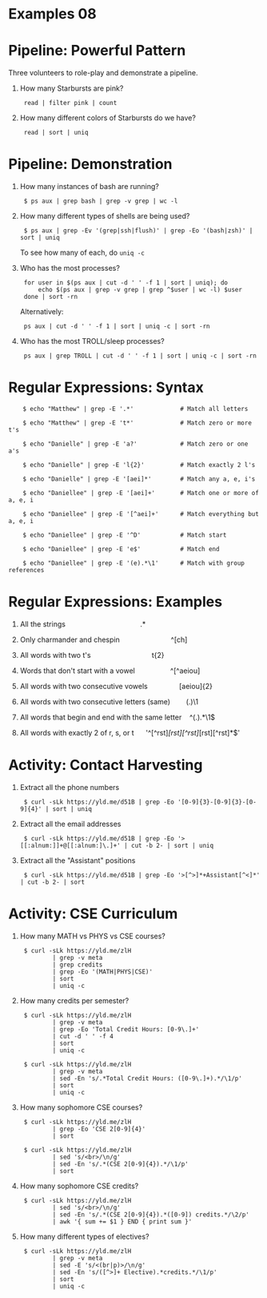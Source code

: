 # Examples 08

# Pipeline: Powerful Pattern

Three volunteers to role-play and demonstrate a pipeline.

1. How many Starbursts are pink?

        read | filter pink | count

2. How many different colors of Starbursts do we have?

        read | sort | uniq

# Pipeline: Demonstration

1. How many instances of bash are running?

        $ ps aux | grep bash | grep -v grep | wc -l

2. How many different types of shells are being used?

        $ ps aux | grep -Ev '(grep|ssh|flush)' | grep -Eo '(bash|zsh)' | sort | uniq

    To see how many of each, do `uniq -c`

3. Who has the most processes?

        for user in $(ps aux | cut -d ' ' -f 1 | sort | uniq); do
            echo $(ps aux | grep -v grep | grep ^$user | wc -l) $user
        done | sort -rn

    Alternatively:

        ps aux | cut -d ' ' -f 1 | sort | uniq -c | sort -rn

4. Who has the most TROLL/sleep processes?

        ps aux | grep TROLL | cut -d ' ' -f 1 | sort | uniq -c | sort -rn

# Regular Expressions: Syntax

        $ echo "Matthew" | grep -E '.*'             # Match all letters

        $ echo "Matthew" | grep -E 't*'             # Match zero or more t's

        $ echo "Danielle" | grep -E 'a?'            # Match zero or one a's

        $ echo "Danielle" | grep -E 'l{2}'          # Match exactly 2 l's

        $ echo "Danielle" | grep -E '[aei]*'        # Match any a, e, i's

        $ echo "Daniellee" | grep -E '[aei]+'       # Match one or more of a, e, i

        $ echo "Daniellee" | grep -E '[^aei]+'      # Match everything but a, e, i

        $ echo "Daniellee" | grep -E '^D'           # Match start

        $ echo "Daniellee" | grep -E 'e$'           # Match end

        $ echo "Daniellee" | grep -E '(e).*\1'      # Match with group references

# Regular Expressions: Examples

1. All the strings                                      .*

2. Only charmander and chespin                          ^[ch]

3. All words with two t's                               t{2}

4. Words that don't start with a vowel                  ^[^aeiou]

5. All words with two consecutive vowels                [aeiou]{2}

6. All words with two consecutive letters (same)        (.)\1

7. All words that begin and end with the same letter    ^(.).*\1$

8. All words with exactly 2 of r, s, or t               '^[^rst]*[rst][^rst]*[rst][^rst]*$'

# Activity: Contact Harvesting

1. Extract all the phone numbers

        $ curl -sLk https://yld.me/d51B | grep -Eo '[0-9]{3}-[0-9]{3}-[0-9]{4}' | sort | uniq

2. Extract all the email addresses

        $ curl -sLk https://yld.me/d51B | grep -Eo '>[[:alnum:]]+@[[:alnum:]\.]+' | cut -b 2- | sort | uniq

3. Extract all the "Assistant" positions

        $ curl -sLk https://yld.me/d51B | grep -Eo '>[^>]*+Assistant[^<]*' | cut -b 2- | sort

# Activity: CSE Curriculum

1. How many MATH vs PHYS vs CSE courses?

        $ curl -sLk https://yld.me/zlH
                | grep -v meta
                | grep credits
                | grep -Eo '(MATH|PHYS|CSE)'
                | sort
                | uniq -c

2. How many credits per semester?

        $ curl -sLk https://yld.me/zlH
                | grep -v meta
                | grep -Eo 'Total Credit Hours: [0-9\.]+'
                | cut -d ' ' -f 4
                | sort
                | uniq -c

        $ curl -sLk https://yld.me/zlH
                | grep -v meta
                | sed -En 's/.*Total Credit Hours: ([0-9\.]+).*/\1/p'
                | sort
                | uniq -c

3. How many sophomore CSE courses?

        $ curl -sLk https://yld.me/zlH
                | grep -Eo 'CSE 2[0-9]{4}'
                | sort

        $ curl -sLk https://yld.me/zlH
                | sed 's/<br>/\n/g'
                | sed -En 's/.*(CSE 2[0-9]{4}).*/\1/p'
                | sort

4. How many sophomore CSE credits?

        $ curl -sLk https://yld.me/zlH
                | sed 's/<br>/\n/g' 
                | sed -En 's/.*(CSE 2[0-9]{4}).*([0-9]) credits.*/\2/p'
                | awk '{ sum += $1 } END { print sum }'

5. How many different types of electives?

        $ curl -sLk https://yld.me/zlH
                | grep -v meta
                | sed -E 's/<(br|p)>/\n/g' 
                | sed -En 's/([^>]+ Elective).*credits.*/\1/p' 
                | sort
                | uniq -c
